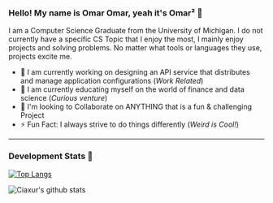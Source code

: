### Hello! My name is Omar Omar, yeah it's Omar² 👋

I am a Computer Science Graduate from the University of Michigan. I do not currently have a specific CS Topic that I enjoy the most, I mainly enjoy projects and solving problems. No matter what tools or languages they use, projects excite me.
- 🔭 I am currently working on designing an API service that distributes and manage application configurations (*Work Related*)
- 🌱 I am currently educating myself on the world of finance and data science (*Curious venture*)
- 👯 I'm looking to Collaborate on ANYTHING that is a fun & challenging Project
- ⚡ Fun Fact: I always strive to do things differently (*Weird is Cool!*)


---
### Development Stats 🚀

[![Top Langs](https://github-readme-stats.vercel.app/api/top-langs/?username=ciaxur&layout=compact&hide_border=true)](https://github.com/anuraghazra/github-readme-stats)

![Ciaxur's github stats](https://github-readme-stats.vercel.app/api?username=Ciaxur&show_icons=true&hide_border=true)
